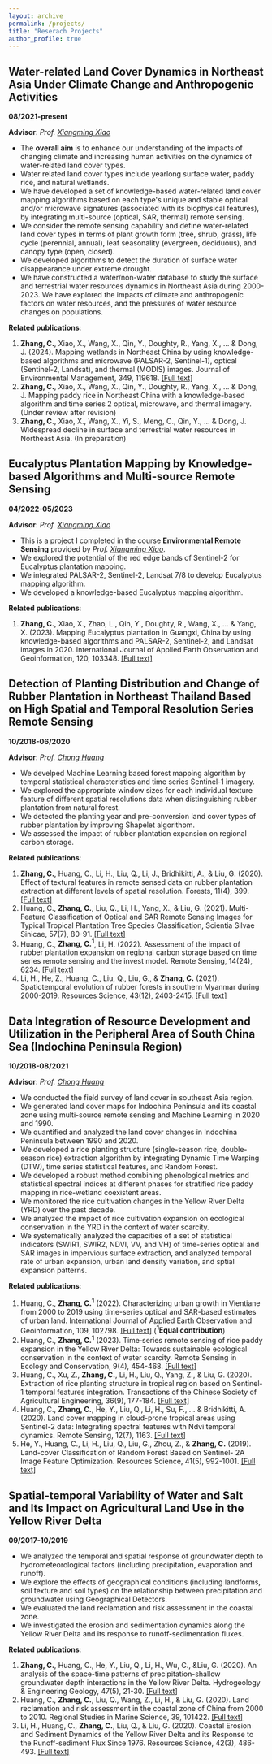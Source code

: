 ```yaml
---
layout: archive
permalink: /projects/
title: "Reserach Projects"
author_profile: true
---
```


## Water-related Land Cover Dynamics in Northeast Asia Under Climate Change and Anthropogenic Activities

**08/2021-present**

**Advisor**: _Prof. [Xiangming Xiao](https://scholar.google.com/citations?user=71350TcAAAAJ&hl=en)_

- The **overall aim** is to enhance our understanding of the impacts of changing climate and increasing human activities on the dynamics of water-related land cover types.
 - Water related land cover types include yearlong surface water, paddy rice, and natural wetlands.
 - We have developed a set of knowledge-based water-related land cover mapping algorithms based on each type's unique and stable optical and/or microwave signatures (associated with its biophysical features), by integrating multi-source (optical, SAR, thermal) remote sensing.
 - We consider the remote sensing capability and define water-related land cover  types in terms of plant growth form (tree, shrub, grass), life cycle (perennial, annual), leaf seasonality (evergreen, deciduous), and canopy type (open, closed).
 - We developed algorithms to detect the duration of surface water disappearance under extreme drought.
 - We have constructed a water/non-water database to study the surface and terrestrial water resources dynamics in Northeast Asia during 2000-2023. We have explored the impacts of climate and anthropogenic factors on water resources, and the pressures of water resource changes on populations.

**Related publications**: 

1. **Zhang, C.**, Xiao, X., Wang, X., Qin, Y., Doughty, R., Yang, X., ... & Dong, J. (2024). Mapping wetlands in Northeast China by using knowledge-based algorithms and microwave (PALSAR-2, Sentinel-1), optical (Sentinel-2, Landsat), and thermal (MODIS) images. Journal of Environmental Management, 349, 119618. [[Full text]](https://doi.org/10.1016/j.jenvman.2023.119618)
2. **Zhang, C.**, Xiao, X., Wang, X., Qin, Y., Doughty, R., Yang, X., ... & Dong, J. Mapping paddy rice in Northeast China with a knowledge-based algorithm and time series
2 optical, microwave, and thermal imagery. (Under review after revision)
3. **Zhang, C.**, Xiao, X., Wang, X., Yi, S., Meng, C., Qin, Y., ... & Dong, J. Widespread decline in surface and terrestrial water resources in Northeast Asia. (In preparation)

## Eucalyptus Plantation Mapping by Knowledge-based Algorithms and Multi-source Remote Sensing

**04/2022-05/2023**

**Advisor**: _Prof. [Xiangming Xiao](https://scholar.google.com/citations?user=71350TcAAAAJ&hl=en)_

- This is a project I completed in the course **Environmental Remote Sensing** provided by _Prof. [Xiangming Xiao](https://scholar.google.com/citations?user=71350TcAAAAJ&hl=en)_.
- We explored the potential of the red edge bands of Sentinel-2 for Eucalyptus plantation mapping.
- We integrated PALSAR-2, Sentinel-2, Landsat 7/8 to develop Eucalyptus mapping algorithm.
- We developed a knowledge-based Eucalyptus mapping algorithm.

**Related publications**: 

1. **Zhang, C.**, Xiao, X., Zhao, L., Qin, Y., Doughty, R., Wang, X., ... & Yang, X. (2023). Mapping Eucalyptus plantation in Guangxi, China by using knowledge-based algorithms and PALSAR-2, Sentinel-2, and Landsat images in 2020. International Journal of Applied Earth Observation and Geoinformation, 120, 103348. [[Full text]](https://doi.org/10.1016/j.jag.2023.103348)

## Detection of Planting Distribution and Change of Rubber Plantation in Northeast Thailand Based on High Spatial and Temporal Resolution Series Remote Sensing

**10/2018-06/2020**

**Advisor**: _Prof. [Chong Huang](https://igsnrr.cas.cn/sourcedb/zw/zjrck/kygg/xxxt/201404/t20140411_4088717.html)_

- We develped Machine Learning based forest mapping algorithm by temporal statistical characteristics and time series Sentinel-1 imagery.
- We explored the appropriate window sizes for each individual texture feature of different spatial resolutions data when distinguishing rubber plantation from natural forest.
- We detected the planting year and pre-conversion land cover types of rubber plantation by improving Shapelet algorithom.
- We assessed the impact of rubber plantation expansion on regional carbon storage.

**Related publications**: 
1. **Zhang, C.**, Huang, C., Li, H., Liu, Q., Li, J., Bridhikitti, A., & Liu, G. (2020). Effect of textural features in remote sensed data on rubber plantation extraction at different levels of spatial resolution. Forests, 11(4), 399. [[Full text]](https://doi.org/10.3390/f11040399)
2. Huang, C., **Zhang, C.**, Liu, Q., Li, H., Yang, X., & Liu, G. (2021). Multi-Feature Classification of Optical and SAR Remote Sensing Images for Typical Tropical Plantation Tree Species Classification, Scientia Silvae Sinicae, 57(7), 80-91. [[Full text]](http://www.linyekexue.net/EN/10.11707/j.1001-7488.20210709)
3. Huang, C., **Zhang, C.<sup>1</sup>**, Li, H. (2022). Assessment of the impact of rubber plantation expansion on regional carbon storage based on time series remote sensing and the invest model. Remote Sensing, 14(24), 6234. [[Full text]](https://doi.org/10.3390/rs14246234)
4. Li, H., He, Z., Huang, C., Liu, Q., Liu, G., & **Zhang, C.** (2021). Spatiotemporal evolution of rubber forests in southern Myanmar during 2000-2019. Resources Science, 43(12), 2403-2415. [[Full text]](https://www.resci.cn/EN/10.18402/resci.2021.12.04)

##  Data Integration of Resource Development and Utilization in the Peripheral Area of South China Sea (Indochina Peninsula Region)

**10/2018-08/2021**

**Advisor**: _Prof. [Chong Huang](https://igsnrr.cas.cn/sourcedb/zw/zjrck/kygg/xxxt/201404/t20140411_4088717.html)_

- We conducted the field survey of land cover in southeast Asia region.
- We generated land cover maps for Indochina Peninsula and its coastal zone using multi-source remote sensing and Machine Learning in 2020 and 1990. 
- We quantified and analyzed the land cover changes in Indochina Peninsula between 1990 and 2020.
- We developed a rice planting structure (single-season rice, double-season rice) extraction algorithm by integrating Dynamic Time Warping (DTW), time series statistical features, and Random Forest.
- We developed a robust method combining phenological metrics and statistical spectral indices at different phases for stratified rice paddy mapping in rice-wetland coexistent areas.
- We monitored the rice cultivation changes in the Yellow River Delta (YRD) over the past decade.
- We analyzed the impact of rice cultivation expansion on ecological conservation in the YRD in the context of water scarcity.
- We systematically analyzed the capacities of a set of statistical indicators (SWIR1, SWIR2, NDVI, VV, and VH) of time-series optical and SAR images in impervious surface extraction, and analyzed temporal rate of urban expansion,  urban land density variation, and sptial expansion patterns.

**Related publications**: 

1. Huang, C., **Zhang, C.<sup>1</sup>** (2022). Characterizing urban growth in Vientiane from 2000 to 2019 using time-series optical and SAR-based estimates of urban land. International Journal of Applied Earth Observation and Geoinformation, 109, 102798. [[Full text]](https://doi.org/10.1016/j.jag.2022.102798) (**<sup>1</sup>Equal contribution**)
1. Huang, C., **Zhang, C.<sup>1</sup>** (2023). Time‐series remote sensing of rice paddy expansion in the Yellow River Delta: Towards sustainable ecological conservation in the context of water scarcity. Remote Sensing in Ecology and Conservation, 9(4), 454-468. [[Full text]](https://doi.org/10.1002/rse2.320)
2. Huang, C., Xu, Z., **Zhang, C.**, Li, H., Liu, Q., Yang, Z., & Liu, G. (2020). Extraction of rice planting structure in tropical region based on Sentinel-1 temporal features integration. Transactions of the Chinese Society of Agricultural Engineering, 36(9), 177-184. [[Full text]](http://tsg.tcsae.org/nygcxb/article/abstract/20200920?st=search)
3. Huang, C., **Zhang, C.**, He, Y., Liu, Q., Li, H., Su, F., ... & Bridhikitti, A. (2020). Land cover mapping in cloud-prone tropical areas using Sentinel-2 data: Integrating spectral features with Ndvi temporal dynamics. Remote Sensing, 12(7), 1163. [[Full text]](https://doi.org/10.3390/rs12071163)
2. He, Y., Huang, C., Li, H., Liu, Q., Liu, G., Zhou, Z., & **Zhang, C.** (2019). Land-cover Classification of Random Forest Based on Sentinel- 2A Image Feature Optimization. Resources Science, 41(5), 992-1001. [[Full text]](https://www.resci.cn/EN/10.18402/resci.2019.05.15)

## Spatial-temporal Variability of Water and Salt and Its Impact on Agricultural Land Use in the Yellow River Delta    

**09/2017-10/2019**

- We analyzed the temporal and spatial response of groundwater depth to hydrometeorological factors (including precipitation, evaporation and runoff).
- We explore the effects of geographical conditions (including landforms, soil texture and soil types) on the relationship between precipitation and groundwater using Geographical Detectors.
- We evaluated the land reclamation and risk assessment in the coastal zone.
- We investigated the erosion and sedimentation dynamics along the Yellow River Delta and its response to runoff-sedimentation fluxes.

 **Related publications**: 
 
1. **Zhang, C.**, Huang, C., He, Y., Liu, Q., Li, H., Wu, C., &Liu, G. (2020). An analysis of the space-time patterns of precipitation-shallow groundwater depth interactions in the Yellow River Delta. Hydrogeology & Engineering Geology, 47(5), 21-30. [[Full text]](https://www.swdzgcdz.com/en/article/doi/10.16030/j.cnki.issn.1000-3665.202002033)
2. Huang, C., **Zhang, C.**, Liu, Q., Wang, Z., Li, H., & Liu, G. (2020). Land reclamation and risk assessment in the coastal zone of China from 2000 to 2010. Regional Studies in Marine Science, 39, 101422. [[Full text]](https://doi.org/10.1016/j.rsma.2020.101422)
3. Li, H., Huang, C., **Zhang, C.**, Liu, Q., & Liu, G. (2020). Coastal Erosion and Sediment Dynamics of the Yellow River Delta and its Response to the Runoff-sediment Flux Since 1976. Resources Science, 42(3), 486-493. [[Full text]](https://www.resci.cn/EN/10.18402/resci.2020.03.07)













